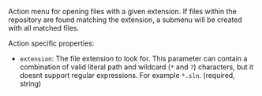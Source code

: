 ﻿Action menu for opening files with a given extension. If files within the repository are found matching the extension, a submenu will be created with all matched files.

Action specific properties:

- `extension`: The file extension to look for. This parameter can contain a combination of valid literal path and wildcard (`*` and `?`) characters, but it doesnt support regular expressions.
For example `*.sln`. (required, string)
